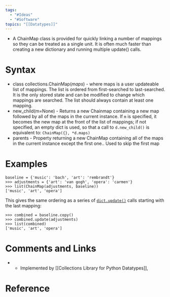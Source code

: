 ```yaml
---
tags:
  - "#Ideas"
  - "#Software"
topics: "[[Datatypes]]"
---
```


- A ChainMap class is provided for quickly linking a number of mappings so they can be treated as a single unit. It is often much faster than creating a new dictionary and running multiple update() calls.


# Syntax
- class collections.ChainMap(*maps*) - where maps is a user updateable list of mappings. The list is ordered from first-searched to last-searched. It is the only stored state and can be modified to change which mappings are searched. The list should always contain at least one mapping.
- new_child(m=None) - Returns a new Chainmap containing a new map followed by all of the maps in the current instance. If `m` is specified, it becomes the new map at the front of the list of mappings; if not specified, an empty dict is used, so that a call to `d.new_child()` is equivalent to: `ChainMap({}, *d.maps)`
- parents - Property returning a new ChainMap containing all of the maps in the current instance except the first one.. Used to skip the first map 
# Examples
```
baseline = {'music': 'bach', 'art': 'rembrandt'}
>>> adjustments = {'art': 'van gogh', 'opera': 'carmen'}
>>> list(ChainMap(adjustments, baseline))
['music', 'art', 'opera']
```
This gives the same ordering as a series of [`dict.update()`](https://docs.python.org/3/library/stdtypes.html#dict.update "dict.update") calls starting with the last mapping:

```
>>> combined = baseline.copy()
>>> combined.update(adjustments)
>>> list(combined)
['music', 'art', 'opera']
```
# Comments and Links
- - Implemented by [[Collections Library for Python Datatypes]], 
# Reference